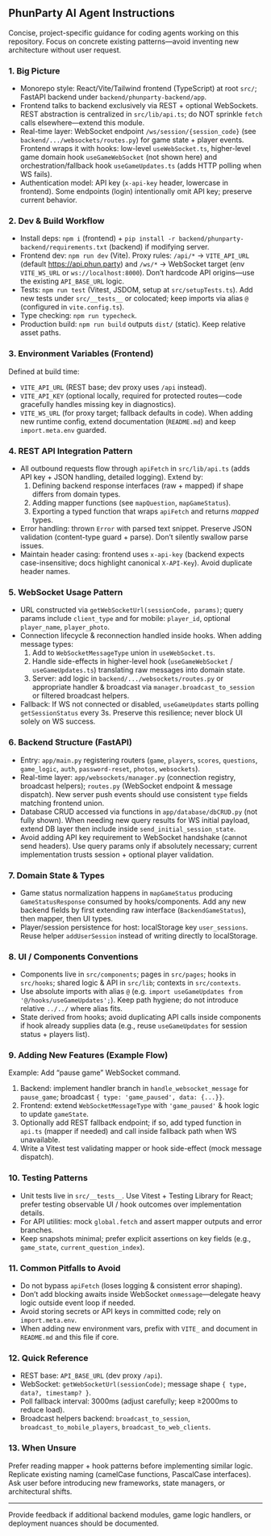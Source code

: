 ## PhunParty AI Agent Instructions

Concise, project-specific guidance for coding agents working on this repository. Focus on concrete existing patterns—avoid inventing new architecture without user request.

### 1. Big Picture

-   Monorepo style: React/Vite/Tailwind frontend (TypeScript) at root `src/`; FastAPI backend under `backend/phunparty-backend/app`.
-   Frontend talks to backend exclusively via REST + optional WebSockets. REST abstraction is centralized in `src/lib/api.ts`; do NOT sprinkle `fetch` calls elsewhere—extend this module.
-   Real-time layer: WebSocket endpoint `/ws/session/{session_code}` (see `backend/.../websockets/routes.py`) for game state + player events. Frontend wraps it with hooks: low-level `useWebSocket.ts`, higher-level game domain hook `useGameWebSocket` (not shown here) and orchestration/fallback hook `useGameUpdates.ts` (adds HTTP polling when WS fails).
-   Authentication model: API key (`x-api-key` header, lowercase in frontend). Some endpoints (login) intentionally omit API key; preserve current behavior.

### 2. Dev & Build Workflow

-   Install deps: `npm i` (frontend) + `pip install -r backend/phunparty-backend/requirements.txt` (backend) if modifying server.
-   Frontend dev: `npm run dev` (Vite). Proxy rules: `/api/*` -> `VITE_API_URL` (default https://api.phun.party) and `/ws/*` -> WebSocket target (env `VITE_WS_URL` or `ws://localhost:8000`). Don’t hardcode API origins—use the existing `API_BASE_URL` logic.
-   Tests: `npm run test` (Vitest, JSDOM, setup at `src/setupTests.ts`). Add new tests under `src/__tests__` or colocated; keep imports via alias `@` (configured in `vite.config.ts`).
-   Type checking: `npm run typecheck`.
-   Production build: `npm run build` outputs `dist/` (static). Keep relative asset paths.

### 3. Environment Variables (Frontend)

Defined at build time:

-   `VITE_API_URL` (REST base; dev proxy uses `/api` instead).
-   `VITE_API_KEY` (optional locally, required for protected routes—code gracefully handles missing key in diagnostics).
-   `VITE_WS_URL` (for proxy target; fallback defaults in code). When adding new runtime config, extend documentation (`README.md`) and keep `import.meta.env` guarded.

### 4. REST API Integration Pattern

-   All outbound requests flow through `apiFetch` in `src/lib/api.ts` (adds API key + JSON handling, detailed logging). Extend by:
    1. Defining backend response interfaces (raw + mapped) if shape differs from domain types.
    2. Adding mapper functions (see `mapQuestion`, `mapGameStatus`).
    3. Exporting a typed function that wraps `apiFetch` and returns _mapped_ types.
-   Error handling: thrown `Error` with parsed text snippet. Preserve JSON validation (content-type guard + parse). Don’t silently swallow parse issues.
-   Maintain header casing: frontend uses `x-api-key` (backend expects case-insensitive; docs highlight canonical `X-API-Key`). Avoid duplicate header names.

### 5. WebSocket Usage Pattern

-   URL constructed via `getWebSocketUrl(sessionCode, params)`; query params include `client_type` and for mobile: `player_id`, optional `player_name`, `player_photo`.
-   Connection lifecycle & reconnection handled inside hooks. When adding message types:
    1. Add to `WebSocketMessageType` union in `useWebSocket.ts`.
    2. Handle side-effects in higher-level hook (`useGameWebSocket` / `useGameUpdates.ts`) translating raw messages into domain state.
    3. Server: add logic in `backend/.../websockets/routes.py` or appropriate handler & broadcast via `manager.broadcast_to_session` or filtered broadcast helpers.
-   Fallback: If WS not connected or disabled, `useGameUpdates` starts polling `getSessionStatus` every 3s. Preserve this resilience; never block UI solely on WS success.

### 6. Backend Structure (FastAPI)

-   Entry: `app/main.py` registering routers (`game`, `players`, `scores`, `questions`, `game_logic`, `auth`, `password-reset`, `photos`, `websockets`).
-   Real-time layer: `app/websockets/manager.py` (connection registry, broadcast helpers); `routes.py` (WebSocket endpoint & message dispatch). New server push events should use consistent `type` fields matching frontend union.
-   Database CRUD accessed via functions in `app/database/dbCRUD.py` (not fully shown). When needing new query results for WS initial payload, extend DB layer then include inside `send_initial_session_state`.
-   Avoid adding API key requirement to WebSocket handshake (cannot send headers). Use query params only if absolutely necessary; current implementation trusts session + optional player validation.

### 7. Domain State & Types

-   Game status normalization happens in `mapGameStatus` producing `GameStatusResponse` consumed by hooks/components. Add any new backend fields by first extending raw interface (`BackendGameStatus`), then mapper, then UI types.
-   Player/session persistence for host: localStorage key `user_sessions`. Reuse helper `addUserSession` instead of writing directly to localStorage.

### 8. UI / Components Conventions

-   Components live in `src/components`; pages in `src/pages`; hooks in `src/hooks`; shared logic & API in `src/lib`; contexts in `src/contexts`.
-   Use absolute imports with alias `@` (e.g. `import useGameUpdates from '@/hooks/useGameUpdates';`). Keep path hygiene; do not introduce relative `../../` where alias fits.
-   State derived from hooks; avoid duplicating API calls inside components if hook already supplies data (e.g., reuse `useGameUpdates` for session status + players list).

### 9. Adding New Features (Example Flow)

Example: Add “pause game” WebSocket command.

1. Backend: implement handler branch in `handle_websocket_message` for `pause_game`; broadcast `{ type: 'game_paused', data: {...}}`.
2. Frontend: extend `WebSocketMessageType` with `'game_paused'` & hook logic to update `gameState`.
3. Optionally add REST fallback endpoint; if so, add typed function in `api.ts` (mapper if needed) and call inside fallback path when WS unavailable.
4. Write a Vitest test validating mapper or hook side-effect (mock message dispatch).

### 10. Testing Patterns

-   Unit tests live in `src/__tests__`. Use Vitest + Testing Library for React; prefer testing observable UI / hook outcomes over implementation details.
-   For API utilities: mock `global.fetch` and assert mapper outputs and error branches.
-   Keep snapshots minimal; prefer explicit assertions on key fields (e.g., `game_state`, `current_question_index`).

### 11. Common Pitfalls to Avoid

-   Do not bypass `apiFetch` (loses logging & consistent error shaping).
-   Don’t add blocking awaits inside WebSocket `onmessage`—delegate heavy logic outside event loop if needed.
-   Avoid storing secrets or API keys in committed code; rely on `import.meta.env`.
-   When adding new environment vars, prefix with `VITE_` and document in `README.md` and this file if core.

### 12. Quick Reference

-   REST base: `API_BASE_URL` (dev proxy `/api`).
-   WebSocket: `getWebSocketUrl(sessionCode)`; message shape `{ type, data?, timestamp? }`.
-   Poll fallback interval: 3000ms (adjust carefully; keep ≥2000ms to reduce load).
-   Broadcast helpers backend: `broadcast_to_session`, `broadcast_to_mobile_players`, `broadcast_to_web_clients`.

### 13. When Unsure

Prefer reading mapper + hook patterns before implementing similar logic. Replicate existing naming (camelCase functions, PascalCase interfaces). Ask user before introducing new frameworks, state managers, or architectural shifts.

---

Provide feedback if additional backend modules, game logic handlers, or deployment nuances should be documented.
